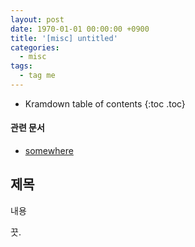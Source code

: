 ```yaml
---
layout: post
date: 1970-01-01 00:00:00 +0900
title: '[misc] untitled'
categories:
  - misc
tags:
  - tag me
---
```


* Kramdown table of contents
{:toc .toc}

#### 관련 문서

- [somewhere](somewhere)

## 제목

내용

끗.
